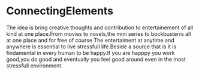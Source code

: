 # ConnectingElements
The idea is bring creative thoughts and contribution to entertainement of all kind at one place.From movies to novels,the mini series to bockbusterrs all at one place and for free of course
The entertaiment at anytime and anywhere is essential to live stressfull life.Beside a source that is it is findamental in every human to be happy.If you are happpy you work good,you do good and eventually you feel good around even in the most stressfull environment.

